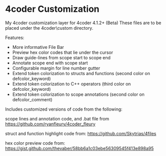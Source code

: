 # 4coder Customization
My 4coder customization layer for 4coder 4.1.2+ (Beta)
These files are to be placed under the 4coder\custom directory.

Features:
* More informative File Bar
* Preview hex color codes that lie under the cursor
* Draw guide-lines from scope start to scope end
* Annotate scope end with scope start
* Configurable margin for line number gutter
* Extend token colorization to structs and functions (second color on defcolor_keyword)
* Extend token colorization to C++ operators (third color on defcolor_keyword)
* Extend token colorization to scope annotations (second color on defcolor_comment)

Includes customized versions of code from the following:

scope lines and annotation code, and .bat file from https://github.com/ryanfleury/4coder_fleury

struct and function highlight code from: https://github.com/Skytrias/4files

hex color preview code from: https://gist.github.com/thevaber/58bb6a1c03ebe56309545f413e898a95
